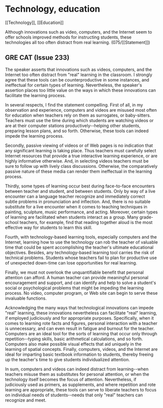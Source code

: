 # Technology, education

[[Technology]], [[Education]]

Although innovations such as video, computers, and the Internet seem to offer schools improved methods for instructing students, these technologies all too often distract from real learning.
(075/[[Statement]])

## GRE CAT (Issue 233)

The speaker asserts that innovations such as videos, computers, and the Internet too often distract from "real" learning in the classroom.
I strongly agree that these tools can be counterproductive in some instances, and ineffectual for certain types of learning.
Nevertheless, the speaker's assertion places too little value on the ways in which these innovations can facilitate the learning process.

In several respects, I find the statement compelling.
First of all, in my observation and experience, computers and videos are misused most often for education when teachers rely on them as surrogates, or baby-sitters.
Teachers must use the time during which students are watching videos or are at their computer stations productively--helping other students, preparing lesson plans, and so forth.
Otherwise, these tools can indeed impede the learning process.

Secondly, passive viewing of videos or of Web pages is no indication that any significant learning is taking place.
Thus teachers must carefully select Internet resources that provide a true interactive learning experience, or are highly informative otherwise.
And, in selecting videos teachers must be sure to follow up with lively class discussions.
Otherwise, the comparatively passive nature of these media can render them ineffectual in the learning process.

Thirdly, some types of learning occur best during face-to-face encounters between teacher and student, and between students.
Only by way of a live encounter can a language teacher recognize and immediately correct subtle problems in pronunciation and inflection.
And, there is no suitable substitute for a live encounter when it comes to teaching techniques in painting, sculpture, music performance, and acting.
Moreover, certain types of learning are facilitated when students interact as a group.
Many grade-school teachers, for example, find that reading together aloud is the most effective way for students to learn this skill.

Fourth, with technology-based learning tools, especially computers and the Internet, learning how to use the technology can rob the teacher of valuable time that could be spent accomplishing the teacher's ultimate educational objectives.
Besides, any technology-based learning tool carries the risk of technical problems.
Students whose teachers fail to plan for productive use of unexpected down-time can lose opportunities for real learning.

Finally, we must not overlook the unquantifiable benefit that personal attention can afford.
A human teacher can provide meaningful personal encouragement and support, and can identify and help to solve a student's social or psychological problems that might be impeding the learning process.
No video, computer program, or Web site can begin to serve these invaluable functions.

Acknowledging the many ways that technological innovations can impede "real" learning, these innovations nevertheless can facilitate "real" learning, if employed judiciously and for appropriate purposes.
Specifically, when it comes to learning rote facts and figures, personal interaction with a teacher is unnecessary, and can even result in fatigue and burnout for the teacher.
Computers are an ideal tool for the sorts of learning that occur only through repetition--typing skills, basic arithmetical calculations, and so forth.
Computers also make possible visual effects that aid uniquely in the learning of spatial concepts.
Finally, computers, videos, and the Internet are ideal for imparting basic textbook information to students, thereby freeing up the teacher's time to give students individualized attention.

In sum, computers and videos can indeed distract from learning--when teachers misuse them as substitutes for personal attention, or when the technology itself becomes the focus of attention.
Nevertheless, if judiciously used as primers, as supplements, and where repetition and rote learning are appropriate, these tools can serve to liberate teachers to focus on individual needs of students--needs that only "real" teachers can recognize and meet.